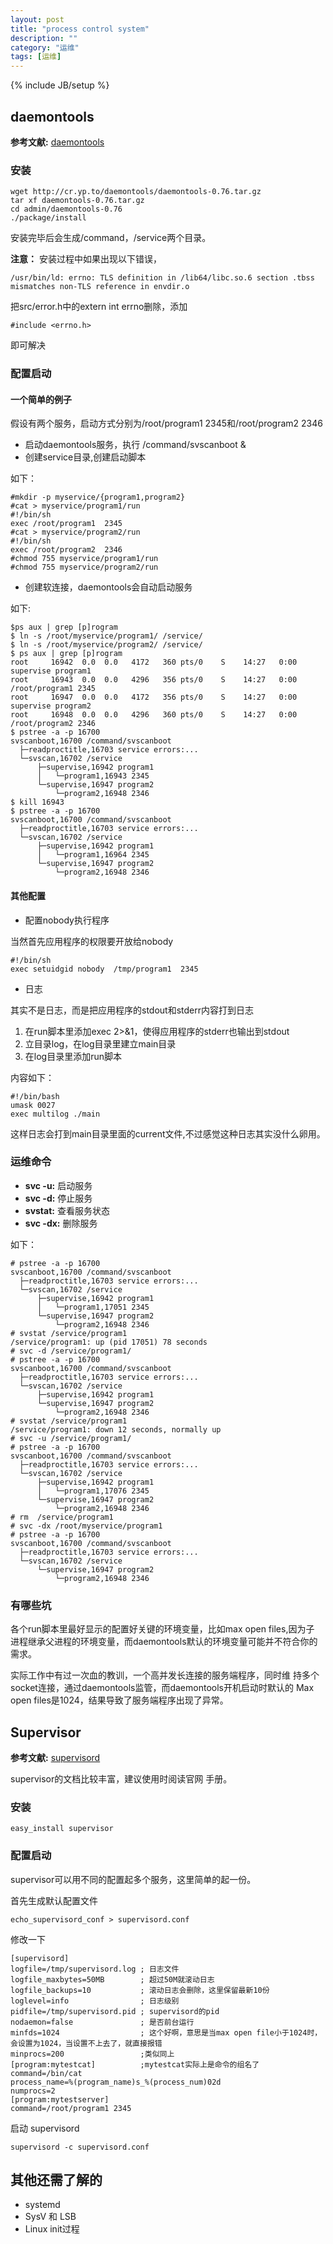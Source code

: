 ```yaml
---
layout: post
title: "process control system"
description: ""
category: "运维"
tags: [运维]
---
```

{% include JB/setup %}

## daemontools

**参考文献:** [daemontools](http://cr.yp.to/daemontools.html)

### 安装


	wget http://cr.yp.to/daemontools/daemontools-0.76.tar.gz
	tar xf daemontools-0.76.tar.gz
	cd admin/daemontools-0.76
	./package/install


安装完毕后会生成/command，/service两个目录。

**注意：** 安装过程中如果出现以下错误，


	/usr/bin/ld: errno: TLS definition in /lib64/libc.so.6 section .tbss mismatches non-TLS reference in envdir.o


把src/error.h中的extern int errno删除，添加


	#include <errno.h>


即可解决

### 配置启动

#### 一个简单的例子

假设有两个服务，启动方式分别为/root/program1  2345和/root/program2
2346

* 启动daemontools服务，执行 /command/svscanboot &
* 创建service目录,创建启动脚本

如下：


	#mkdir -p myservice/{program1,program2}
	#cat > myservice/program1/run
	#!/bin/sh
	exec /root/program1  2345
	#cat > myservice/program2/run
	#!/bin/sh
	exec /root/program2  2346
	#chmod 755 myservice/program1/run
	#chmod 755 myservice/program2/run


*   创建软连接，daemontools会自动启动服务

如下:


	$ps aux | grep [p]rogram
	$ ln -s /root/myservice/program1/ /service/
	$ ln -s /root/myservice/program2/ /service/
	$ ps aux | grep [p]rogram
	root     16942  0.0  0.0   4172   360 pts/0    S    14:27   0:00 supervise program1
	root     16943  0.0  0.0   4296   356 pts/0    S    14:27   0:00 /root/program1 2345
	root     16947  0.0  0.0   4172   356 pts/0    S    14:27   0:00 supervise program2
	root     16948  0.0  0.0   4296   360 pts/0    S    14:27   0:00 /root/program2 2346
	$ pstree -a -p 16700
	svscanboot,16700 /command/svscanboot
	  ├─readproctitle,16703 service errors:...
	  └─svscan,16702 /service
	      ├─supervise,16942 program1
	      │   └─program1,16943 2345
	      └─supervise,16947 program2
	          └─program2,16948 2346
	$ kill 16943
	$ pstree -a -p 16700
	svscanboot,16700 /command/svscanboot
	  ├─readproctitle,16703 service errors:...
	  └─svscan,16702 /service
	      ├─supervise,16942 program1
	      │   └─program1,16964 2345
	      └─supervise,16947 program2
	          └─program2,16948 2346


#### 其他配置

* 配置nobody执行程序

当然首先应用程序的权限要开放给nobody


	#!/bin/sh
	exec setuidgid nobody  /tmp/program1  2345


* 日志

其实不是日志，而是把应用程序的stdout和stderr内容打到日志

1. 在run脚本里添加exec 2>&1，使得应用程序的stderr也输出到stdout
2. 立目录log，在log目录里建立main目录
3.  在log目录里添加run脚本

内容如下：


	#!/bin/bash
	umask 0027
	exec multilog ./main


这样日志会打到main目录里面的current文件,不过感觉这种日志其实没什么卵用。

### 运维命令

- **svc -u:** 启动服务
- **svc -d:** 停止服务
- **svstat:** 查看服务状态
- **svc -dx:** 删除服务

如下：

	# pstree -a -p 16700
	svscanboot,16700 /command/svscanboot
	  ├─readproctitle,16703 service errors:...
	  └─svscan,16702 /service
	      ├─supervise,16942 program1
	      │   └─program1,17051 2345
	      └─supervise,16947 program2
	          └─program2,16948 2346
	# svstat /service/program1
	/service/program1: up (pid 17051) 78 seconds
	# svc -d /service/program1/
	# pstree -a -p 16700
	svscanboot,16700 /command/svscanboot
	  ├─readproctitle,16703 service errors:...
	  └─svscan,16702 /service
	      ├─supervise,16942 program1
	      └─supervise,16947 program2
	          └─program2,16948 2346
	# svstat /service/program1
	/service/program1: down 12 seconds, normally up
	# svc -u /service/program1/
	# pstree -a -p 16700
	svscanboot,16700 /command/svscanboot
	  ├─readproctitle,16703 service errors:...
	  └─svscan,16702 /service
	      ├─supervise,16942 program1
	      │   └─program1,17076 2345
	      └─supervise,16947 program2
	          └─program2,16948 2346
	# rm  /service/program1
	# svc -dx /root/myservice/program1
	# pstree -a -p 16700
	svscanboot,16700 /command/svscanboot
	  ├─readproctitle,16703 service errors:...
	  └─svscan,16702 /service
	      └─supervise,16947 program2
	          └─program2,16948 2346


### 有哪些坑

各个run脚本里最好显示的配置好关键的环境变量，比如max open files,因为子
进程继承父进程的环境变量，而daemontools默认的环境变量可能并不符合你的
需求。

实际工作中有过一次血的教训，一个高并发长连接的服务端程序，同时维
持多个socket连接，通过daemontools监管，而daemontools开机启动时默认的
Max open files是1024，结果导致了服务端程序出现了异常。

## Supervisor

**参考文献:** [supervisord](http://supervisord.org/)

supervisor的文档比较丰富，建议使用时阅读官网
 手册。

### 安装


	easy_install supervisor


### 配置启动

supervisor可以用不同的配置起多个服务，这里简单的起一份。

首先生成默认配置文件


	echo_supervisord_conf > supervisord.conf


修改一下


	[supervisord]
	logfile=/tmp/supervisord.log ; 日志文件
	logfile_maxbytes=50MB        ; 超过50M就滚动日志
	logfile_backups=10           ; 滚动日志会删除，这里保留最新10份
	loglevel=info                ; 日志级别
	pidfile=/tmp/supervisord.pid ; supervisord的pid
	nodaemon=false               ; 是否前台运行
	minfds=1024                  ; 这个好啊，意思是当max open file小于1024时，会设置为1024，当设置不上去了，就直接报错
	minprocs=200                 ;类似同上
	[program:mytestcat]          ;mytestcat实际上是命令的组名了
	command=/bin/cat
	process_name=%(program_name)s_%(process_num)02d
	numprocs=2
	[program:mytestserver]
	command=/root/program1 2345


启动 supervisord


	supervisord -c supervisord.conf


## 其他还需了解的

* systemd
* SysV 和 LSB
* Linux init过程
